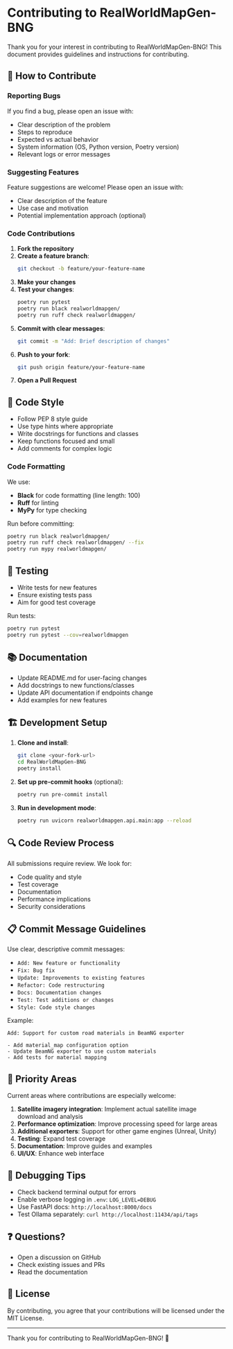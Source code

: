 # Contributing to RealWorldMapGen-BNG

Thank you for your interest in contributing to RealWorldMapGen-BNG! This document provides guidelines and instructions for contributing.

## 🤝 How to Contribute

### Reporting Bugs

If you find a bug, please open an issue with:
- Clear description of the problem
- Steps to reproduce
- Expected vs actual behavior
- System information (OS, Python version, Poetry version)
- Relevant logs or error messages

### Suggesting Features

Feature suggestions are welcome! Please open an issue with:
- Clear description of the feature
- Use case and motivation
- Potential implementation approach (optional)

### Code Contributions

1. **Fork the repository**
2. **Create a feature branch**:
   ```bash
   git checkout -b feature/your-feature-name
   ```
3. **Make your changes**
4. **Test your changes**:
   ```bash
   poetry run pytest
   poetry run black realworldmapgen/
   poetry run ruff check realworldmapgen/
   ```
5. **Commit with clear messages**:
   ```bash
   git commit -m "Add: Brief description of changes"
   ```
6. **Push to your fork**:
   ```bash
   git push origin feature/your-feature-name
   ```
7. **Open a Pull Request**

## 📝 Code Style

- Follow PEP 8 style guide
- Use type hints where appropriate
- Write docstrings for functions and classes
- Keep functions focused and small
- Add comments for complex logic

### Code Formatting

We use:
- **Black** for code formatting (line length: 100)
- **Ruff** for linting
- **MyPy** for type checking

Run before committing:
```bash
poetry run black realworldmapgen/
poetry run ruff check realworldmapgen/ --fix
poetry run mypy realworldmapgen/
```

## 🧪 Testing

- Write tests for new features
- Ensure existing tests pass
- Aim for good test coverage

Run tests:
```bash
poetry run pytest
poetry run pytest --cov=realworldmapgen
```

## 📚 Documentation

- Update README.md for user-facing changes
- Add docstrings to new functions/classes
- Update API documentation if endpoints change
- Add examples for new features

## 🏗️ Development Setup

1. **Clone and install**:
   ```bash
   git clone <your-fork-url>
   cd RealWorldMapGen-BNG
   poetry install
   ```

2. **Set up pre-commit hooks** (optional):
   ```bash
   poetry run pre-commit install
   ```

3. **Run in development mode**:
   ```bash
   poetry run uvicorn realworldmapgen.api.main:app --reload
   ```

## 🔍 Code Review Process

All submissions require review. We look for:
- Code quality and style
- Test coverage
- Documentation
- Performance implications
- Security considerations

## 📋 Commit Message Guidelines

Use clear, descriptive commit messages:

- `Add: New feature or functionality`
- `Fix: Bug fix`
- `Update: Improvements to existing features`
- `Refactor: Code restructuring`
- `Docs: Documentation changes`
- `Test: Test additions or changes`
- `Style: Code style changes`

Example:
```
Add: Support for custom road materials in BeamNG exporter

- Add material_map configuration option
- Update BeamNG exporter to use custom materials
- Add tests for material mapping
```

## 🎯 Priority Areas

Current areas where contributions are especially welcome:

1. **Satellite imagery integration**: Implement actual satellite image download and analysis
2. **Performance optimization**: Improve processing speed for large areas
3. **Additional exporters**: Support for other game engines (Unreal, Unity)
4. **Testing**: Expand test coverage
5. **Documentation**: Improve guides and examples
6. **UI/UX**: Enhance web interface

## 🐛 Debugging Tips

- Check backend terminal output for errors
- Enable verbose logging in `.env`: `LOG_LEVEL=DEBUG`
- Use FastAPI docs: `http://localhost:8000/docs`
- Test Ollama separately: `curl http://localhost:11434/api/tags`

## ❓ Questions?

- Open a discussion on GitHub
- Check existing issues and PRs
- Read the documentation

## 📜 License

By contributing, you agree that your contributions will be licensed under the MIT License.

---

Thank you for contributing to RealWorldMapGen-BNG! 🎉
